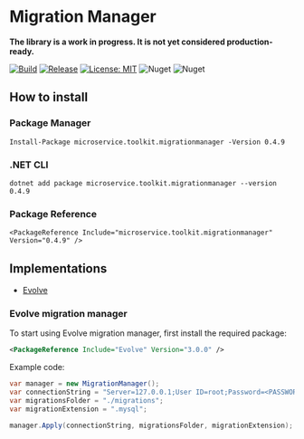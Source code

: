 ﻿# Migration Manager

__The library is a work in progress. It is not yet considered production-ready.__

[![Build](https://github.com/MpStyle/microservicetoolkit/actions/workflows/build.yml/badge.svg)](https://github.com/MpStyle/microservicetoolkit/actions/workflows/build.yml)
[![Release](https://github.com/MpStyle/microservicetoolkit/actions/workflows/release.yml/badge.svg)](https://github.com/MpStyle/microservicetoolkit/actions/workflows/release.yml)
[![License: MIT](https://img.shields.io/badge/License-MIT-yellow.svg)](https://opensource.org/licenses/MIT)
![Nuget](https://img.shields.io/nuget/dt/microservice.toolkit.migrationmanager)
![Nuget](https://img.shields.io/nuget/v/microservice.toolkit.migrationmanager)

## How to install

### Package Manager
```
Install-Package microservice.toolkit.migrationmanager -Version 0.4.9
```

### .NET CLI
```
dotnet add package microservice.toolkit.migrationmanager --version 0.4.9
```

### Package Reference
```
<PackageReference Include="microservice.toolkit.migrationmanager" Version="0.4.9" />
```

## Implementations
- [Evolve](#evolve)

### Evolve migration manager

<a name="evolve"></a>
To start using Evolve migration manager, first install the required package:
```xml
<PackageReference Include="Evolve" Version="3.0.0" />
```

Example code:
```C#
var manager = new MigrationManager();
var connectionString = "Server=127.0.0.1;User ID=root;Password=<PASSWORD>;database=test_db;";
var migrationsFolder = "./migrations";
var migrationExtension = ".mysql";

manager.Apply(connectionString, migrationsFolder, migrationExtension);
```